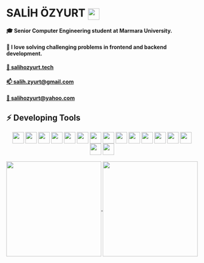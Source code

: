 # SALİH ÖZYURT  <img align="center" src="https://cdn2.iconfinder.com/data/icons/scenarium-vol-1-2/128/009_workspace_workplace_desktop_computer_keyboard_mouse_screen-512.png" height="30px"/>

#### 🎓 Senior Computer Engineering student at Marmara University.
#### 🎯 I love solving challenging problems in frontend and backend development.
#### <a href="https://salihozyurt.tech" target = "_blank" rel="noopener noreferrer"> 🔗 salihozyurt.tech</a>
#### <a href="mailto:salih.zyurt@gmail.com" target = "_blank" rel="noopener noreferrer"> 📫 salih.zyurt@gmail.com</a>
#### <a href="mailto:salihozyurt@yahoo.com" target = "_blank" rel="noopener noreferrer"> 📧 salihozyurt@yahoo.com</a>

## ⚡ Developing Tools

<div style="text-align:center;">
  <img align="center" src="https://cdn4.iconfinder.com/data/icons/logos-3/600/React.js_logo-512.png" height="30px"/>
  <img align="center" src="https://cdn4.iconfinder.com/data/icons/logos-3/456/nodejs-new-pantone-black-512.png" height="30px"/>
  <img align="center" src="https://cdn4.iconfinder.com/data/icons/logos-and-brands/512/187_Js_logo_logos-512.png" height="30px"/>
  <img align="center" src="https://cdn1.iconfinder.com/data/icons/logotypes/32/badge-html-5-512.png" height="30px"/>
  <img align="center" src="https://cdn1.iconfinder.com/data/icons/logotypes/32/badge-css-3-512.png" height="30px"/>
  <img align="center" src="https://cdn4.iconfinder.com/data/icons/logos-brands-5/24/npm-512.png" height="30px"/>
  <img align="center" src="https://cdn4.iconfinder.com/data/icons/logos-and-brands/512/181_Java_logo_logos-512.png" height="30px"/>
  <img align="center" src="https://cdn3.iconfinder.com/data/icons/logos-and-brands-adobe/512/267_Python-512.png" height="30px"/>
  <img align="center" src="https://spng.subpng.com/20180829/okc/kisspng-flask-python-web-framework-representational-state-flask-stickker-5b86feeb86e8a1.1534670415355737395526.jpg" height="30px"/>
  <img align="center" src="https://d29fhpw069ctt2.cloudfront.net/icon/image/38839/preview.svg" height="30px"/>
  <img align="center" src="https://cdn.icon-icons.com/icons2/2108/PNG/512/yarn_icon_130775.png" height="30px"/>
  <img align="center" src="https://cdn.iconscout.com/icon/free/png-512/c-programming-569564.png" height="30px"/>
  <img align="center" src="https://img.favpng.com/23/10/7/c-programming-language-logo-microsoft-visual-studio-net-framework-png-favpng-WLLTMqZhSPAk9q3DTh993fZnh.jpg" height="30px"/>
  <img align="center" src="https://cdn3.iconfinder.com/data/icons/logos-brands-3/24/logo_brand_brands_logos_linux-512.png" height="30px"/>
  <img align="center" src="https://icon-library.com/images/sql-icon/sql-icon-8.jpg" height="30px"/>
  <img align="center" src="https://cdn.iconscout.com/icon/free/png-512/mongodb-5-1175140.png" height="30px"/>
</div>

</br>

<div>
  <a href="https://github-readme-stats.vercel.app/api?username=salihozyurt&show_icons=true&theme=merko">
    <img align="center" src="https://github-readme-stats.vercel.app/api?username=salihozyurt&show_icons=true&theme=merko" height="250px"/>
  </a>

  <a href="https://github-readme-stats.vercel.app/api/top-langs/?username=salihozyurt&theme=merko">
    <img align="center" src="https://github-readme-stats.vercel.app/api/top-langs/?username=salihozyurt&theme=merko" height="250px"/>
  </a>
</div>

<!--
**salihozyurt/salihozyurt** is a ✨ _special_ ✨ repository because its `README.md` (this file) appears on your GitHub profile.

Here are some ideas to get you started:

- 🔭 I’m currently working on ...
- 🌱 I’m currently learning ...
- 👯 I’m looking to collaborate on ...
- 🤔 I’m looking for help with ...
- 💬 Ask me about ...
- 📫 How to reach me: ...
- 😄 Pronouns: ...
- ⚡ Fun fact: ...
-->
